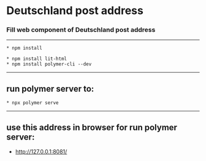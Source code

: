 #  Deutschland post address

### Fill web component of Deutschland post address


---
    * npm install

    * npm install lit-html
    * npm install polymer-cli --dev

---

## run polymer server to:

    * npx polymer serve

---

## use this address in browser for run polymer server:

* http://127.0.0.1:8081/